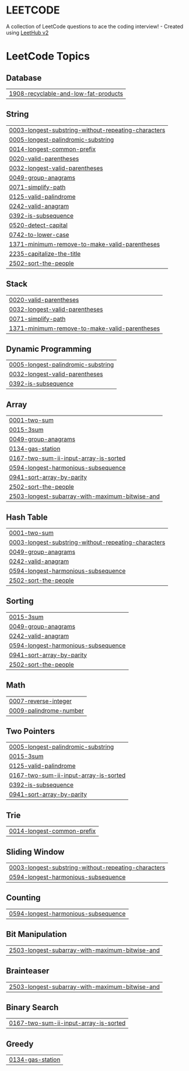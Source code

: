 # LEETCODE
A collection of LeetCode questions to ace the coding interview! - Created using [LeetHub v2](https://github.com/arunbhardwaj/LeetHub-2.0)

<!---LeetCode Topics Start-->
# LeetCode Topics
## Database
|  |
| ------- |
| [1908-recyclable-and-low-fat-products](https://github.com/gunjan123377/LEETCODE/tree/master/1908-recyclable-and-low-fat-products) |
## String
|  |
| ------- |
| [0003-longest-substring-without-repeating-characters](https://github.com/gunjan123377/LEETCODE/tree/master/0003-longest-substring-without-repeating-characters) |
| [0005-longest-palindromic-substring](https://github.com/gunjan123377/LEETCODE/tree/master/0005-longest-palindromic-substring) |
| [0014-longest-common-prefix](https://github.com/gunjan123377/LEETCODE/tree/master/0014-longest-common-prefix) |
| [0020-valid-parentheses](https://github.com/gunjan123377/LEETCODE/tree/master/0020-valid-parentheses) |
| [0032-longest-valid-parentheses](https://github.com/gunjan123377/LEETCODE/tree/master/0032-longest-valid-parentheses) |
| [0049-group-anagrams](https://github.com/gunjan123377/LEETCODE/tree/master/0049-group-anagrams) |
| [0071-simplify-path](https://github.com/gunjan123377/LEETCODE/tree/master/0071-simplify-path) |
| [0125-valid-palindrome](https://github.com/gunjan123377/LEETCODE/tree/master/0125-valid-palindrome) |
| [0242-valid-anagram](https://github.com/gunjan123377/LEETCODE/tree/master/0242-valid-anagram) |
| [0392-is-subsequence](https://github.com/gunjan123377/LEETCODE/tree/master/0392-is-subsequence) |
| [0520-detect-capital](https://github.com/gunjan123377/LEETCODE/tree/master/0520-detect-capital) |
| [0742-to-lower-case](https://github.com/gunjan123377/LEETCODE/tree/master/0742-to-lower-case) |
| [1371-minimum-remove-to-make-valid-parentheses](https://github.com/gunjan123377/LEETCODE/tree/master/1371-minimum-remove-to-make-valid-parentheses) |
| [2235-capitalize-the-title](https://github.com/gunjan123377/LEETCODE/tree/master/2235-capitalize-the-title) |
| [2502-sort-the-people](https://github.com/gunjan123377/LEETCODE/tree/master/2502-sort-the-people) |
## Stack
|  |
| ------- |
| [0020-valid-parentheses](https://github.com/gunjan123377/LEETCODE/tree/master/0020-valid-parentheses) |
| [0032-longest-valid-parentheses](https://github.com/gunjan123377/LEETCODE/tree/master/0032-longest-valid-parentheses) |
| [0071-simplify-path](https://github.com/gunjan123377/LEETCODE/tree/master/0071-simplify-path) |
| [1371-minimum-remove-to-make-valid-parentheses](https://github.com/gunjan123377/LEETCODE/tree/master/1371-minimum-remove-to-make-valid-parentheses) |
## Dynamic Programming
|  |
| ------- |
| [0005-longest-palindromic-substring](https://github.com/gunjan123377/LEETCODE/tree/master/0005-longest-palindromic-substring) |
| [0032-longest-valid-parentheses](https://github.com/gunjan123377/LEETCODE/tree/master/0032-longest-valid-parentheses) |
| [0392-is-subsequence](https://github.com/gunjan123377/LEETCODE/tree/master/0392-is-subsequence) |
## Array
|  |
| ------- |
| [0001-two-sum](https://github.com/gunjan123377/LEETCODE/tree/master/0001-two-sum) |
| [0015-3sum](https://github.com/gunjan123377/LEETCODE/tree/master/0015-3sum) |
| [0049-group-anagrams](https://github.com/gunjan123377/LEETCODE/tree/master/0049-group-anagrams) |
| [0134-gas-station](https://github.com/gunjan123377/LEETCODE/tree/master/0134-gas-station) |
| [0167-two-sum-ii-input-array-is-sorted](https://github.com/gunjan123377/LEETCODE/tree/master/0167-two-sum-ii-input-array-is-sorted) |
| [0594-longest-harmonious-subsequence](https://github.com/gunjan123377/LEETCODE/tree/master/0594-longest-harmonious-subsequence) |
| [0941-sort-array-by-parity](https://github.com/gunjan123377/LEETCODE/tree/master/0941-sort-array-by-parity) |
| [2502-sort-the-people](https://github.com/gunjan123377/LEETCODE/tree/master/2502-sort-the-people) |
| [2503-longest-subarray-with-maximum-bitwise-and](https://github.com/gunjan123377/LEETCODE/tree/master/2503-longest-subarray-with-maximum-bitwise-and) |
## Hash Table
|  |
| ------- |
| [0001-two-sum](https://github.com/gunjan123377/LEETCODE/tree/master/0001-two-sum) |
| [0003-longest-substring-without-repeating-characters](https://github.com/gunjan123377/LEETCODE/tree/master/0003-longest-substring-without-repeating-characters) |
| [0049-group-anagrams](https://github.com/gunjan123377/LEETCODE/tree/master/0049-group-anagrams) |
| [0242-valid-anagram](https://github.com/gunjan123377/LEETCODE/tree/master/0242-valid-anagram) |
| [0594-longest-harmonious-subsequence](https://github.com/gunjan123377/LEETCODE/tree/master/0594-longest-harmonious-subsequence) |
| [2502-sort-the-people](https://github.com/gunjan123377/LEETCODE/tree/master/2502-sort-the-people) |
## Sorting
|  |
| ------- |
| [0015-3sum](https://github.com/gunjan123377/LEETCODE/tree/master/0015-3sum) |
| [0049-group-anagrams](https://github.com/gunjan123377/LEETCODE/tree/master/0049-group-anagrams) |
| [0242-valid-anagram](https://github.com/gunjan123377/LEETCODE/tree/master/0242-valid-anagram) |
| [0594-longest-harmonious-subsequence](https://github.com/gunjan123377/LEETCODE/tree/master/0594-longest-harmonious-subsequence) |
| [0941-sort-array-by-parity](https://github.com/gunjan123377/LEETCODE/tree/master/0941-sort-array-by-parity) |
| [2502-sort-the-people](https://github.com/gunjan123377/LEETCODE/tree/master/2502-sort-the-people) |
## Math
|  |
| ------- |
| [0007-reverse-integer](https://github.com/gunjan123377/LEETCODE/tree/master/0007-reverse-integer) |
| [0009-palindrome-number](https://github.com/gunjan123377/LEETCODE/tree/master/0009-palindrome-number) |
## Two Pointers
|  |
| ------- |
| [0005-longest-palindromic-substring](https://github.com/gunjan123377/LEETCODE/tree/master/0005-longest-palindromic-substring) |
| [0015-3sum](https://github.com/gunjan123377/LEETCODE/tree/master/0015-3sum) |
| [0125-valid-palindrome](https://github.com/gunjan123377/LEETCODE/tree/master/0125-valid-palindrome) |
| [0167-two-sum-ii-input-array-is-sorted](https://github.com/gunjan123377/LEETCODE/tree/master/0167-two-sum-ii-input-array-is-sorted) |
| [0392-is-subsequence](https://github.com/gunjan123377/LEETCODE/tree/master/0392-is-subsequence) |
| [0941-sort-array-by-parity](https://github.com/gunjan123377/LEETCODE/tree/master/0941-sort-array-by-parity) |
## Trie
|  |
| ------- |
| [0014-longest-common-prefix](https://github.com/gunjan123377/LEETCODE/tree/master/0014-longest-common-prefix) |
## Sliding Window
|  |
| ------- |
| [0003-longest-substring-without-repeating-characters](https://github.com/gunjan123377/LEETCODE/tree/master/0003-longest-substring-without-repeating-characters) |
| [0594-longest-harmonious-subsequence](https://github.com/gunjan123377/LEETCODE/tree/master/0594-longest-harmonious-subsequence) |
## Counting
|  |
| ------- |
| [0594-longest-harmonious-subsequence](https://github.com/gunjan123377/LEETCODE/tree/master/0594-longest-harmonious-subsequence) |
## Bit Manipulation
|  |
| ------- |
| [2503-longest-subarray-with-maximum-bitwise-and](https://github.com/gunjan123377/LEETCODE/tree/master/2503-longest-subarray-with-maximum-bitwise-and) |
## Brainteaser
|  |
| ------- |
| [2503-longest-subarray-with-maximum-bitwise-and](https://github.com/gunjan123377/LEETCODE/tree/master/2503-longest-subarray-with-maximum-bitwise-and) |
## Binary Search
|  |
| ------- |
| [0167-two-sum-ii-input-array-is-sorted](https://github.com/gunjan123377/LEETCODE/tree/master/0167-two-sum-ii-input-array-is-sorted) |
## Greedy
|  |
| ------- |
| [0134-gas-station](https://github.com/gunjan123377/LEETCODE/tree/master/0134-gas-station) |
<!---LeetCode Topics End-->